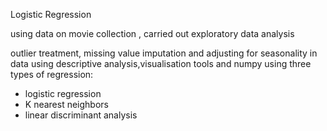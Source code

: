 Logistic Regression  

using data on movie collection , carried out exploratory data analysis  

outlier treatment, missing value imputation and adjusting for seasonality in data using descriptive analysis,visualisation tools and numpy using three types of regression:  
- logistic regression
- K nearest neighbors
- linear discriminant analysis
